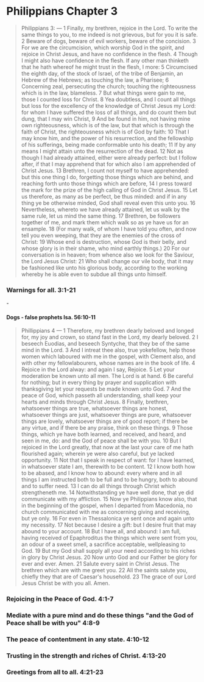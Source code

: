 # Philippians Chapter 3

> Philippians 3: &mdash; 1 Finally, my brethren, rejoice in the Lord. To write the same things to you, to me indeed is not grievous, but for you it is safe.
2 Beware of dogs, beware of evil workers, beware of the concision.
3 For we are the circumcision, which worship God in the spirit, and rejoice in Christ Jesus, and have no confidence in the flesh.
4 Though I might also have confidence in the flesh. If any other man thinketh that he hath whereof he might trust in the flesh, I more:
5 Circumcised the eighth day, of the stock of Israel, of the tribe of Benjamin, an Hebrew of the Hebrews; as touching the law, a Pharisee;
6 Concerning zeal, persecuting the church; touching the righteousness which is in the law, blameless.
7 But what things were gain to me, those I counted loss for Christ.
8 Yea doubtless, and I count all things but loss for the excellency of the knowledge of Christ Jesus my Lord: for whom I have suffered the loss of all things, and do count them but dung, that I may win Christ,
9 And be found in him, not having mine own righteousness, which is of the law, but that which is through the faith of Christ, the righteousness which is of God by faith:
10 That I may know him, and the power of his resurrection, and the fellowship of his sufferings, being made conformable unto his death;
11 If by any means I might attain unto the resurrection of the dead.
12 Not as though I had already attained, either were already perfect: but I follow after, if that I may apprehend that for which also I am apprehended of Christ Jesus.
13 Brethren, I count not myself to have apprehended: but this one thing I do, forgetting those things which are behind, and reaching forth unto those things which are before,
14 I press toward the mark for the prize of the high calling of God in Christ Jesus.
15 Let us therefore, as many as be perfect, be thus minded: and if in any thing ye be otherwise minded, God shall reveal even this unto you.
16 Nevertheless, whereto we have already attained, let us walk by the same rule, let us mind the same thing.
17 Brethren, be followers together of me, and mark them which walk so as ye have us for an ensample.
18 (For many walk, of whom I have told you often, and now tell you even weeping, that they are the enemies of the cross of Christ:
19 Whose end is destruction, whose God is their belly, and whose glory is in their shame, who mind earthly things.)
20 For our conversation is in heaven; from whence also we look for the Saviour, the Lord Jesus Christ:
21 Who shall change our vile body, that it may be fashioned like unto his glorious body, according to the working whereby he is able even to subdue all things unto himself.

<h3>Warnings for all. 3:1-21</h3>


-<h4>Dogs - false prophets Isa. 56:10-11</h4>

> Phillippians 4 &mdash; 1 Therefore, my brethren dearly beloved and longed for, my joy and crown, so stand fast in the Lord, my dearly beloved.
2 I beseech Euodias, and beseech Syntyche, that they be of the same mind in the Lord.
3 And I intreat thee also, true yokefellow, help those women which laboured with me in the gospel, with Clement also, and with other my fellowlabourers, whose names are in the book of life.
4 Rejoice in the Lord alway: and again I say, Rejoice.
5 Let your moderation be known unto all men. The Lord is at hand.
6 Be careful for nothing; but in every thing by prayer and supplication with thanksgiving let your requests be made known unto God.
7 And the peace of God, which passeth all understanding, shall keep your hearts and minds through Christ Jesus.
8 Finally, brethren, whatsoever things are true, whatsoever things are honest, whatsoever things are just, whatsoever things are pure, whatsoever things are lovely, whatsoever things are of good report; if there be any virtue, and if there be any praise, think on these things.
9 Those things, which ye have both learned, and received, and heard, and seen in me, do: and the God of peace shall be with you.
10 But I rejoiced in the Lord greatly, that now at the last your care of me hath flourished again; wherein ye were also careful, but ye lacked opportunity.
11 Not that I speak in respect of want: for I have learned, in whatsoever state I am, therewith to be content.
12 I know both how to be abased, and I know how to abound: every where and in all things I am instructed both to be full and to be hungry, both to abound and to suffer need.
13 I can do all things through Christ which strengtheneth me.
14 Notwithstanding ye have well done, that ye did communicate with my affliction.
15 Now ye Philippians know also, that in the beginning of the gospel, when I departed from Macedonia, no church communicated with me as concerning giving and receiving, but ye only.
16 For even in Thessalonica ye sent once and again unto my necessity.
17 Not because I desire a gift: but I desire fruit that may abound to your account.
18 But I have all, and abound: I am full, having received of Epaphroditus the things which were sent from you, an odour of a sweet smell, a sacrifice acceptable, wellpleasing to God.
19 But my God shall supply all your need according to his riches in glory by Christ Jesus.
20 Now unto God and our Father be glory for ever and ever. Amen.
21 Salute every saint in Christ Jesus. The brethren which are with me greet you.
22 All the saints salute you, chiefly they that are of Caesar's household.
23 The grace of our Lord Jesus Christ be with you all. Amen.

<h3>Rejoicing in the Peace of God. 4:1-7</h3>
<h3>Mediate with a pure mind and do these things &quot;and the God of Peace shall be with you&quot; 4:8-9</h3>
<h3>The peace of contentment in any state. 4:10-12</h3>
<h3>Trusting in the strength and riches of Christ. 4:13-20</h3>
<h3>Greetings from all to all. 4:21-23</h3>
